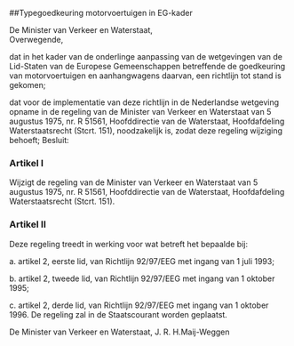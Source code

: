<meta http-equiv='Content-Type' content='text/html; charset=utf-8' />

##Typegoedkeuring motorvoertuigen in EG-kader

De Minister van Verkeer en Waterstaat,  
Overwegende,

dat in het kader van de onderlinge aanpassing van de wetgevingen van de Lid-Staten van de Europese Gemeenschappen betreffende de goedkeuring van motorvoertuigen en aanhangwagens daarvan, een richtlijn tot stand is gekomen;  

dat voor de implementatie van deze richtlijn in de Nederlandse wetgeving opname in de regeling van de Minister van Verkeer en Waterstaat van 5 augustus 1975, nr. R 51561, Hoofddirectie van de Waterstaat, Hoofdafdeling Waterstaatsrecht (Stcrt. 151), noodzakelijk is, zodat deze regeling wijziging behoeft;     Besluit:    

### Artikel  I  

Wijzigt de regeling van de Minister van Verkeer en Waterstaat van 5 augustus 1975, nr. R 51561, Hoofddirectie van de Waterstaat, Hoofdafdeling Waterstaatsrecht (Stcrt. 151).   

### Artikel  II  

Deze regeling treedt in werking voor wat betreft het bepaalde bij: 

a. artikel 2, eerste lid, van Richtlijn 92/97/EEG met ingang van 1 juli 1993;  

b. artikel 2, tweede lid, van Richtlijn 92/97/EEG met ingang van 1 oktober 1995;  

c. artikel 2, derde lid, van Richtlijn 92/97/EEG met ingang van 1 oktober 1996.   De regeling zal in de Staatscourant worden geplaatst.  

De 
Minister van Verkeer en Waterstaat, 
J. R. H.Maij-Weggen    
